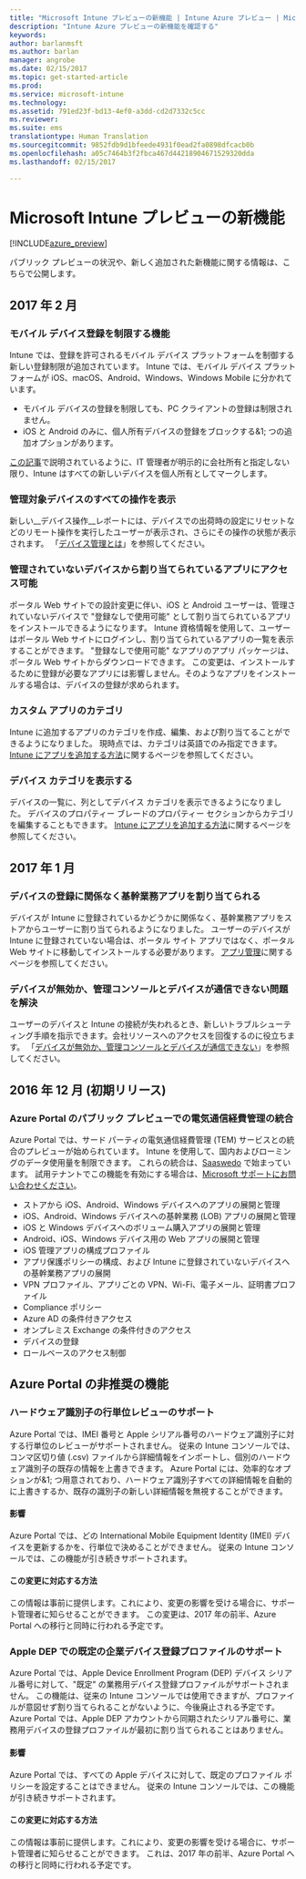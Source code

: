 ```yaml
---
title: "Microsoft Intune プレビューの新機能 | Intune Azure プレビュー | Microsoft Docs"
description: "Intune Azure プレビューの新機能を確認する"
keywords: 
author: barlanmsft
ms.author: barlan
manager: angrobe
ms.date: 02/15/2017
ms.topic: get-started-article
ms.prod: 
ms.service: microsoft-intune
ms.technology: 
ms.assetid: 791ed23f-bd13-4ef0-a3dd-cd2d7332c5cc
ms.reviewer: 
ms.suite: ems
translationtype: Human Translation
ms.sourcegitcommit: 9852fdb9d1bfeede4931f0ead2fa0898dfcacb0b
ms.openlocfilehash: a05c7464b3f2fbca467d44218904671529320dda
ms.lasthandoff: 02/15/2017

---
```


# <a name="whats-new-in-the-microsoft-intune-preview"></a>Microsoft Intune プレビューの新機能

[!INCLUDE[azure_preview](../includes/azure_preview.md)]

パブリック プレビューの状況や、新しく追加された新機能に関する情報は、こちらで公開します。

## <a name="february-2017"></a>2017 年 2 月

### <a name="ability-to-restrict-mobile-device-enrollment---747600-795782--"></a>モバイル デバイス登録を制限する機能 <!--747600, 795782-->
Intune では、登録を許可されるモバイル デバイス プラットフォームを制御する新しい登録制限が追加されています。 Intune では、モバイル デバイス プラットフォームが iOS、macOS、Android、Windows、Windows Mobile に分かれています。

* モバイル デバイスの登録を制限しても、PC クライアントの登録は制限されません。  
* iOS と Android のみに、個人所有デバイスの登録をブロックする&1; つの追加オプションがあります。

[この記事](https://docs.microsoft.com/en-us/intune/deploy-use/manage-corporate-owned-devices)で説明されているように、IT 管理者が明示的に会社所有と指定しない限り、Intune はすべての新しいデバイスを個人所有としてマークします。

### <a name="view-all-actions-on-managed-devices---677150--"></a>管理対象デバイスのすべての操作を表示 <!--677150-->
新しい__デバイス操作__レポートには、デバイスでの出荷時の設定にリセットなどのリモート操作を実行したユーザーが表示され、さらにその操作の状態が表示されます。 「[デバイス管理とは](https://docs.microsoft.com/intune-azure/manage-devices/what-is)」を参照してください。

### <a name="non-managed-devices-can-access-assigned-apps---664691--"></a>管理されていないデバイスから割り当てられているアプリにアクセス可能 <!--664691-->
ポータル Web サイトでの設計変更に伴い、iOS と Android ユーザーは、管理されていないデバイスで "登録なしで使用可能" として割り当てられているアプリをインストールできるようになります。 Intune 資格情報を使用して、ユーザーはポータル Web サイトにログインし、割り当てられているアプリの一覧を表示することができます。 "登録なしで使用可能" なアプリのアプリ パッケージは、ポータル Web サイトからダウンロードできます。 この変更は、インストールするために登録が必要なアプリには影響しません。そのようなアプリをインストールする場合は、デバイスの登録が求められます。

### <a name="custom-app-categories---748805--"></a>カスタム アプリのカテゴリ <!--748805-->
Intune に追加するアプリのカテゴリを作成、編集、および割り当てることができるようになりました。 現時点では、カテゴリは英語でのみ指定できます。
[Intune にアプリを追加する方法](/intune-azure/manage-apps/add-apps)に関するページを参照してください。

### <a name="display-device-categories---814654--"></a>デバイス カテゴリを表示する <!--814654-->
デバイスの一覧に、列としてデバイス カテゴリを表示できるようになりました。 デバイスのプロパティー ブレードのプロパティー セクションからカテゴリを編集することもできます。 [Intune にアプリを追加する方法](/intune-azure/manage-apps/add-apps)に関するページを参照してください。 

## <a name="january-2017"></a>2017 年 1 月

### <a name="assign-line-of-business-apps-whether-or-not-devices-are-enrolled---748823--"></a>デバイスの登録に関係なく基幹業務アプリを割り当てられる <!--748823-->
デバイスが Intune に登録されているかどうかに関係なく、基幹業務アプリをストアからユーザーに割り当てられるようになりました。 ユーザーのデバイスが Intune に登録されていない場合は、ポータル サイト アプリではなく、ポータル Web サイトに移動してインストールする必要があります。 [アプリ管理](/intune-azure/manage-apps/what-is-app-management)に関するページを参照してください。

### <a name="resolve-issue-where-ios-devices-are-inactive-or-the-admin-console-cannot-communicate-with-them"></a>デバイスが無効か、管理コンソールとデバイスが通信できない問題を解決
ユーザーのデバイスと Intune の接続が失われるとき、新しいトラブルシューティング手順を指示できます。会社リソースへのアクセスを回復するのに役立ちます。 「[デバイスが無効か、管理コンソールとデバイスが通信できない](/intune-azure/enroll-devices/troubleshoot-device-enrollment#devices-are-inactive-or-the-admin-console-cannot-communicate-with-them)」を参照してください。

## <a name="december-2016-initial-release"></a>2016 年 12 月 (初期リリース)

### <a name="telecom-expense-management-integration-in-public-preview-of-azure-portal--747605--"></a>Azure Portal のパブリック プレビューでの電気通信経費管理の統合<!--747605-->
Azure Portal では、サード パーティの電気通信経費管理 (TEM) サービスとの統合のプレビューが始められています。 Intune を使用して、国内およびローミングのデータ使用量を制限できます。 これらの統合は、[Saaswedo](http://www.saaswedo.com) で始まっています。 試用テナントでこの機能を有効にする場合は、[Microsoft サポートにお問い合わせください](https://docs.microsoft.com/intune/troubleshoot/how-to-get-support-for-microsoft-intune)。

- ストアから iOS、Android、Windows デバイスへのアプリの展開と管理
- iOS、Android、Windows デバイスへの基幹業務 (LOB) アプリの展開と管理
- iOS と Windows デバイスへのボリューム購入アプリの展開と管理
- Android、iOS、Windows デバイス用の Web アプリの展開と管理
- iOS 管理アプリの構成プロファイル
- アプリ保護ポリシーの構成、および Intune に登録されていないデバイスへの基幹業務アプリの展開
- VPN プロファイル、アプリごとの VPN、Wi-Fi、電子メール、証明書プロファイル
- Compliance ポリシー
- Azure AD の条件付きアクセス
- オンプレミス Exchange の条件付きのアクセス
- デバイスの登録
- ロールベースのアクセス制御

## <a name="deprecated-features-in-the-azure-portal"></a>Azure Portal の非推奨の機能

### <a name="support-for-row-by-row-review-of-hardware-identifiers"></a>ハードウェア識別子の行単位レビューのサポート
Azure Portal では、IMEI 番号と Apple シリアル番号のハードウェア識別子に対する行単位のレビューがサポートされません。 従来の Intune コンソールでは、コンマ区切り値 (.csv) ファイルから詳細情報をインポートし、個別のハードウェア識別子の既存の情報を上書きできます。 Azure Portal には、効率的なオプションが&1; つ用意されており、ハードウェア識別子すべての詳細情報を自動的に上書きするか、既存の識別子の新しい詳細情報を無視することができます。

#### <a name="how-this-affects-you"></a>影響
Azure Portal では、どの International Mobile Equipment Identity (IMEI) デバイスを更新するかを、行単位で決めることができません。 従来の Intune コンソールでは、この機能が引き続きサポートされます。

#### <a name="how-to-get-ready-for-this-change"></a>この変更に対応する方法
この情報は事前に提供します。これにより、変更の影響を受ける場合に、サポート管理者に知らせることができます。 この変更は、2017 年の前半、Azure Portal への移行と同時に行われる予定です。


### <a name="support-for-default-corporate-device-enrollment-profiles-in-apple-dep"></a>Apple DEP での既定の企業デバイス登録プロファイルのサポート
Azure Portal では、Apple Device Enrollment Program (DEP) デバイス シリアル番号に対して、"既定" の業務用デバイス登録プロファイルがサポートされません。 この機能は、従来の Intune コンソールでは使用できますが、プロファイルが意図せず割り当てられることがないように、今後廃止される予定です。 Azure Portal では、Apple DEP アカウントから同期されたシリアル番号に、業務用デバイスの登録プロファイルが最初に割り当てられることはありません。

#### <a name="how-this-affects-you"></a>影響
Azure Portal では、すべての Apple デバイスに対して、既定のプロファイル ポリシーを設定することはできません。 従来の Intune コンソールでは、この機能が引き続きサポートされます。

#### <a name="how-to-get-ready-for-this-change"></a>この変更に対応する方法
この情報は事前に提供します。これにより、変更の影響を受ける場合に、サポート管理者に知らせることができます。 これは、2017 年の前半、Azure Portal への移行と同時に行われる予定です。

